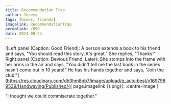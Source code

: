 ```yaml
---
title: Recommendation Trap
author: Jeremy
tags: [books, friends]
imagelink: RecommendationTrap
permalink: /850
date: 2024-08-24
---
```


![Left panel (Caption: Good Friend): A person extends a book to his friend and says, "You should read this story, it's great." She replies, "Thanks!" Right panel (Caption: Devious Friend, Later): She stomps into the frame with her arms in the air and says, "You didn't tell me the last book in the series hasn't come out in 10 years!" He has his hands together and says, "Join the club."](https://res.cloudinary.com/dh3hm8pb7/image/upload/q_auto:best/v1697989539/Handwaving/Published/{{ page.imagelink }}.png){: .centre-image }

"I thought we could commiserate together."
